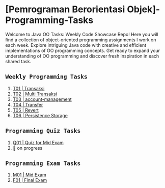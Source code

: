 # [Pemrograman Berorientasi Objek]-Programming-Tasks
Welcome to Java OO Tasks: Weekly Code Showcase Repo! Here you will find a collection of object-oriented programming assignments I work on each week. Explore intriguing Java code with creative and efficient implementations of OO programming concepts. Get ready to expand your understanding of OO programming and discover fresh inspiration in each shared task.

## `Weekly Programming Tasks`
1. [T01 | Transaksi](https://github.com/Estomihi100103/Object-oriented-programming-OOP-task/tree/main/2223-ge-t01-transaksi-Estomihi100103) 
2. [T02 | Multi Transaksi](https://github.com/Estomihi100103/Object-oriented-programming-OOP-task/tree/main/2223-ge-t02-multi-transaksi-Estomihi100103) 
3. [T03 | account-management](https://github.com/Estomihi100103/Object-oriented-programming-OOP-task/tree/main/2223-ge-t03-account-management-Estomihi100103)
4. [T04 | Transfer](https://github.com/Estomihi100103/Object-oriented-programming-OOP-task/tree/main/2223-ge-t04-transfer-Estomihi100103)
5. [T05 | Revert](https://github.com/Estomihi100103/Object-oriented-programming-OOP-task/tree/main/2223-ge-t05-revert-Estomihi100103)
6. [T06 | Persistence Storage](https://github.com/Estomihi100103/Object-oriented-programming-OOP-task/tree/main/2223-ge-t06-persistence-storage-Estomihi100103)

## `Programming Quiz Tasks`
1. [Q01 | Quiz for Mid Exam](https://github.com/Estomihi100103/Object-oriented-programming-OOP-task/tree/main/2223-ge-q01-detailed-Estomihi100103)
2. 🚧 on progress

## `Programming Exam Tasks`
1. [M01 | Mid Exam](https://github.com/Estomihi100103/Object-oriented-programming-OOP-task/tree/main/2223-ge-m01-advanced-transactions-Estomihi100103)
2. [F01 | Final Exam](https://github.com/Estomihi100103/Object-oriented-programming-OOP-task/tree/main/2223-ge-f01-study-plan-Estomihi100103)
